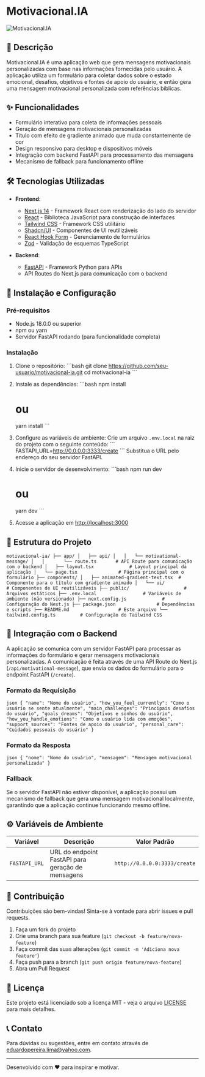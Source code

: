# Motivacional.IA

![Motivacional.IA[]()](https://motivacional-ia-t3fb.vercel.app/)

## 📝 Descrição

Motivacional.IA é uma aplicação web que gera mensagens motivacionais personalizadas com base nas informações fornecidas pelo usuário. A aplicação utiliza um formulário para coletar dados sobre o estado emocional, desafios, objetivos e fontes de apoio do usuário, e então gera uma mensagem motivacional personalizada com referências bíblicas.

## ✨ Funcionalidades

- Formulário interativo para coleta de informações pessoais
- Geração de mensagens motivacionais personalizadas
- Título com efeito de gradiente animado que muda constantemente de cor
- Design responsivo para desktop e dispositivos móveis
- Integração com backend FastAPI para processamento das mensagens
- Mecanismo de fallback para funcionamento offline

## 🛠️ Tecnologias Utilizadas

- **Frontend**:
  - [Next.js 14](https://nextjs.org/) - Framework React com renderização do lado do servidor
  - [React](https://reactjs.org/) - Biblioteca JavaScript para construção de interfaces
  - [Tailwind CSS](https://tailwindcss.com/) - Framework CSS utilitário
  - [Shadcn/UI](https://ui.shadcn.com/) - Componentes de UI reutilizáveis
  - [React Hook Form](https://react-hook-form.com/) - Gerenciamento de formulários
  - [Zod](https://github.com/colinhacks/zod) - Validação de esquemas TypeScript

- **Backend**:
  - [FastAPI](https://github.com/EduardoPereiraLima-Dev/motivacionalia) - Framework Python para APIs
  - API Routes do Next.js para comunicação com o backend

## 🚀 Instalação e Configuração

### Pré-requisitos

- Node.js 18.0.0 ou superior
- npm ou yarn
- Servidor FastAPI rodando (para funcionalidade completa)

### Instalação

1. Clone o repositório:
   \`\`\`bash
   git clone https://github.com/seu-usuario/motivacional-ia.git
   cd motivacional-ia
   \`\`\`

2. Instale as dependências:
   \`\`\`bash
   npm install
   # ou
   yarn install
   \`\`\`

3. Configure as variáveis de ambiente:
   Crie um arquivo `.env.local` na raiz do projeto com o seguinte conteúdo:
   \`\`\`
   FASTAPI_URL=http://0.0.0.0:3333/create
   \`\`\`
   Substitua o URL pelo endereço do seu servidor FastAPI.

4. Inicie o servidor de desenvolvimento:
   \`\`\`bash
   npm run dev
   # ou
   yarn dev
   \`\`\`

5. Acesse a aplicação em [http://localhost:3000](http://localhost:3000)

## 📁 Estrutura do Projeto

``
motivacional-ia/
├── app/
│   ├── api/
│   │   └── motivational-message/
│   │       └── route.ts       # API Route para comunicação com o backend
│   ├── layout.tsx             # Layout principal da aplicação
│   └── page.tsx               # Página principal com o formulário
├── components/
│   ├── animated-gradient-text.tsx  # Componente para o título com gradiente animado
│   └── ui/                    # Componentes de UI reutilizáveis
├── public/                    # Arquivos estáticos
├── .env.local                 # Variáveis de ambiente (não versionado)
├── next.config.js             # Configuração do Next.js
├── package.json               # Dependências e scripts
├── README.md                  # Este arquivo
└── tailwind.config.ts         # Configuração do Tailwind CSS
``

## 🔄 Integração com o Backend

A aplicação se comunica com um servidor FastAPI para processar as informações do formulário e gerar mensagens motivacionais personalizadas. A comunicação é feita através de uma API Route do Next.js (`/api/motivational-message`), que envia os dados do formulário para o endpoint FastAPI (`/create`).

### Formato da Requisição

``json
{
  "name": "Nome do usuário",
  "how_you_feel_currently": "Como o usuário se sente atualmente",
  "main_challenges": "Principais desafios do usuário",
  "goals_dreams": "Objetivos e sonhos do usuário",
  "how_you_handle_emotions": "Como o usuário lida com emoções",
  "support_sources": "Fontes de apoio do usuário",
  "personal_care": "Cuidados pessoais do usuário"
}
``

### Formato da Resposta

``json
{
  "nome": "Nome do usuário",
  "mensagem": "Mensagem motivacional personalizada"
}
``

### Fallback

Se o servidor FastAPI não estiver disponível, a aplicação possui um mecanismo de fallback que gera uma mensagem motivacional localmente, garantindo que a aplicação continue funcionando mesmo offline.

## ⚙️ Variáveis de Ambiente

| Variável | Descrição | Valor Padrão |
|----------|-----------|--------------|
| `FASTAPI_URL` | URL do endpoint FastAPI para geração de mensagens | `http://0.0.0.0:3333/create` |

## 🤝 Contribuição

Contribuições são bem-vindas! Sinta-se à vontade para abrir issues e pull requests.

1. Faça um fork do projeto
2. Crie uma branch para sua feature (`git checkout -b feature/nova-feature`)
3. Faça commit das suas alterações (`git commit -m 'Adiciona nova feature'`)
4. Faça push para a branch (`git push origin feature/nova-feature`)
5. Abra um Pull Request

## 📄 Licença

Este projeto está licenciado sob a licença MIT - veja o arquivo [LICENSE](LICENSE) para mais detalhes.

## 📞 Contato

Para dúvidas ou sugestões, entre em contato através de [eduardopereira.lima@yahoo.com](eduardopereira.lima@yahoo.com).

---

Desenvolvido com ❤️ para inspirar e motivar.
